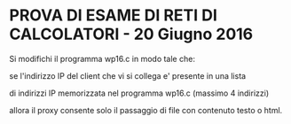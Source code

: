 # PROVA DI ESAME DI RETI DI CALCOLATORI - 20 Giugno 2016
	

Si modifichi il programma wp16.c in modo tale che:

se l'indirizzo IP del client che vi si collega e' presente in una lista 

di indirizzi IP memorizzata nel programma wp16.c (massimo 4 indirizzi) 

allora il proxy consente solo il passaggio di file con contenuto testo o html.
 
